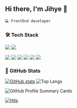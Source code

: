 <!--
**Jihye817/Jihye817** is a ✨ _special_ ✨ repository because its `README.md` (this file) appears on your GitHub profile.

Here are some ideas to get you started:

- 🔭 I’m currently working on ...
- 🌱 I’m currently learning ...
- 👯 I’m looking to collaborate on ...
- 🤔 I’m looking for help with ...
- 💬 Ask me about ...
- 📫 How to reach me: ...
- 😄 Pronouns: ...
- ⚡ Fun fact: ...
-->
## Hi there, I'm Jihye 👋
```
💻 FrontEnd developer
```
### 🛠️ Tech Stack
<img src="https://img.shields.io/badge/Java-ED8B00?style=for-the-badge&logo=openjdk&logoColor=white"/> <img src="https://img.shields.io/badge/Spring_BOOT-6DB33F?style=for-the-badge&logo=spring&logoColor=white"/>

<img src="https://img.shields.io/badge/HTML5-E34F26?style=for-the-badge&logo=html5&logoColor=white"/> <img src="https://img.shields.io/badge/CSS3-1572B6?style=for-the-badge&logo=css3&logoColor=white"/> <img src="https://img.shields.io/badge/JavaScript-F7DF1E?style=for-the-badge&logo=JavaScript&logoColor=white"/> <img src="https://img.shields.io/badge/TypeScript-007ACC?style=for-the-badge&logo=typescript&logoColor=white"/> <img src="https://img.shields.io/badge/React-61DAFB?style=for-the-badge&logo=react&logoColor=white"/> <img src="https://img.shields.io/badge/Vue.js-4FC08D?style=for-the-badge&logo=vue.js&logoColor=white"/>


### 🚀 GitHub Stats
[![GitHub stats](https://github-readme-stats.vercel.app/api?username=Jihye817&show_icons=true)](https://github.com/anuraghazra/github-readme-stats)
![Top Langs](https://github-readme-stats.vercel.app/api/top-langs/?username=Jihye817&layout=compact)

![GitHub Profile Summary Cards](http://github-profile-summary-cards.vercel.app/api/cards/profile-details?username=Jihye817&theme=nord_bright)

[![Hits](https://hits.seeyoufarm.com/api/count/incr/badge.svg?url=https%3A%2F%2Fgithub.com%2FJihye817&count_bg=%2370C1EE&title_bg=%23757779&icon=github.svg&icon_color=%23E7E7E7&title=hits&edge_flat=false)](https://hits.seeyoufarm.com)
<!-- [![Solved.ac프로필](http://mazassumnida.wtf/api/generate_badge?boj=stella817)](https://solved.ac/stella817) -->
